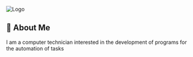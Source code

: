 
![Logo](https://i.imgur.com/zHgIZKL.png)


## 🤖 About Me
I am a computer technician interested in
the development of programs for the automation of tasks